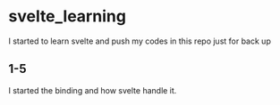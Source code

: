# svelte_learning
I started to learn svelte and push my codes in this repo just for back up

## 1-5 
I started the binding and how svelte handle it.
